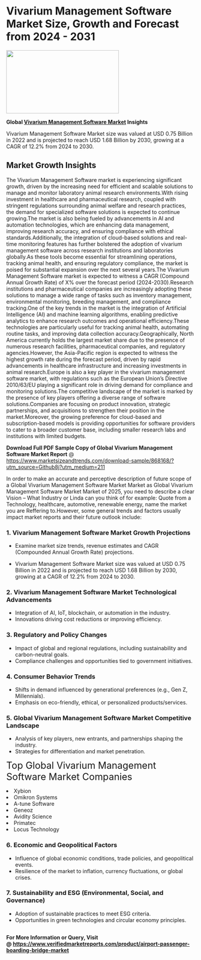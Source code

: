 <H1>Vivarium Management Software Market Size, Growth and Forecast from 2024 - 2031</H1><img class="aligncenter size-medium wp-image-584254" src="https://thirdeyenews.in/wp-content/uploads/2024/09/Global-Market-Research-300x168.jpeg" alt="" width="300" height="168" /><p><strong>Global&nbsp;<a href="https://www.marketsizeandtrends.com/download-sample/868168/?utm_source=Github8j?utm_medium=211">Vivarium Management Software Market</a> Insights</strong></p><p>Vivarium Management Software Market size was valued at USD 0.75 Billion in 2022 and is projected to reach USD 1.68 Billion by 2030, growing at a CAGR of 12.2% from 2024 to 2030.</p><p><h2>Market Growth Insights</h2> The Vivarium Management Software market is experiencing significant growth, driven by the increasing need for efficient and scalable solutions to manage and monitor laboratory animal research environments.With rising investment in healthcare and pharmaceutical research, coupled with stringent regulations surrounding animal welfare and research practices, the demand for specialized software solutions is expected to continue growing.The market is also being fueled by advancements in AI and automation technologies, which are enhancing data management, improving research accuracy, and ensuring compliance with ethical standards.Additionally, the integration of cloud-based solutions and real-time monitoring features has further bolstered the adoption of vivarium management software across research institutions and laboratories globally.As these tools become essential for streamlining operations, tracking animal health, and ensuring regulatory compliance, the market is poised for substantial expansion over the next several years.The Vivarium Management Software market is expected to witness a CAGR (Compound Annual Growth Rate) of X% over the forecast period (2024-2030).Research institutions and pharmaceutical companies are increasingly adopting these solutions to manage a wide range of tasks such as inventory management, environmental monitoring, breeding management, and compliance tracking.One of the key trends in the market is the integration of Artificial Intelligence (AI) and machine learning algorithms, enabling predictive analytics to enhance research outcomes and operational efficiency.These technologies are particularly useful for tracking animal health, automating routine tasks, and improving data collection accuracy.Geographically, North America currently holds the largest market share due to the presence of numerous research facilities, pharmaceutical companies, and regulatory agencies.However, the Asia-Pacific region is expected to witness the highest growth rate during the forecast period, driven by rapid advancements in healthcare infrastructure and increasing investments in animal research.Europe is also a key player in the vivarium management software market, with regulations such as the European Union’s Directive 2010/63/EU playing a significant role in driving demand for compliance and monitoring solutions.The competitive landscape of the market is marked by the presence of key players offering a diverse range of software solutions.Companies are focusing on product innovation, strategic partnerships, and acquisitions to strengthen their position in the market.Moreover, the growing preference for cloud-based and subscription-based models is providing opportunities for software providers to cater to a broader customer base, including smaller research labs and institutions with limited budgets.<p><span class=""><strong>Download Full PDF Sample Copy of Global Vivarium Management Software Market Report</strong> @ <a href="https://www.marketsizeandtrends.com/download-sample/868168/?utm_source=Github8j?utm_medium=211" target="_blank">https://www.marketsizeandtrends.com/download-sample/868168/?utm_source=Github8j?utm_medium=211</a></span></p><p>In order to make an accurate and perceptive description of future scope of a Global&nbsp;Vivarium Management Software Market Market as Global&nbsp;Vivarium Management Software Market Market of 2025, you need to describe a clear Vision &ndash; What Industry or Linda can you think of for example: Quote from a Technology, healthcare, automotive, renewable energy, name the market you are Reffering to.However, some general trends and factors usually impact market reports and their future outlook include:</p><h3>1.&nbsp;<strong>Vivarium Management Software Market Growth Projections</strong></h3><ul><li>Examine market size trends, revenue estimates and CAGR (Compounded Annual Growth Rate) projections.</li><li><p>Vivarium Management Software Market size was valued at USD 0.75 Billion in 2022 and is projected to reach USD 1.68 Billion by 2030, growing at a CAGR of 12.2% from 2024 to 2030.</p></li></ul><h3>2.&nbsp;<strong>Vivarium Management Software Market Technological Advancements</strong></h3><ul><li>Integration of AI, IoT, blockchain, or automation in the industry.</li><li>Innovations driving cost reductions or improving efficiency.</li></ul><h3>3.&nbsp;<strong>Regulatory and Policy Changes</strong></h3><ul><li>Impact of global and regional regulations, including sustainability and carbon-neutral goals.</li><li>Compliance challenges and opportunities tied to government initiatives.</li></ul><h3>4.&nbsp;<strong>Consumer Behavior Trends</strong></h3><ul><li>Shifts in demand influenced by generational preferences (e.g., Gen Z, Millennials).</li><li>Emphasis on eco-friendly, ethical, or personalized products/services.</li></ul><h3>5.&nbsp;<strong>Global Vivarium Management Software Market Competitive Landscape</strong></h3><ul><li>Analysis of key players, new entrants, and partnerships shaping the industry.</li><li>Strategies for differentiation and market penetration.</li></ul><p data-pm-slice="1 1 []"><span style="color: inherit; font-family: inherit; font-size: 25px;">Top Global Vivarium Management Software Market Companies</span></p><div class="" data-test-id=""><p><li>Xybion</li><li> Omikron Systems</li><li> A-tune Software</li><li> Geneoz</li><li> Avidity Science</li><li> Primatec</li><li> Locus Technology</li></p></div><h3>6.&nbsp;<strong>Economic and Geopolitical Factors</strong></h3><ul><li>Influence of global economic conditions, trade policies, and geopolitical events.</li><li>Resilience of the market to inflation, currency fluctuations, or global crises.</li></ul><h3>7.&nbsp;<strong>Sustainability and ESG (Environmental, Social, and Governance)</strong></h3><ul><li>Adoption of sustainable practices to meet ESG criteria.</li><li>Opportunities in green technologies and circular economy principles.</li></ul><h2><strong style="font-size: 14px;">For More Information or Query, Visit @&nbsp;</strong><a style="background-color: #ffffff; font-size: 14px;" href="https://www.marketsizeandtrends.com/report/vivarium-management-software-market/" target="_blank">https://www.verifiedmarketreports.com/product/airport-passenger-boarding-bridge-market</a></h2>